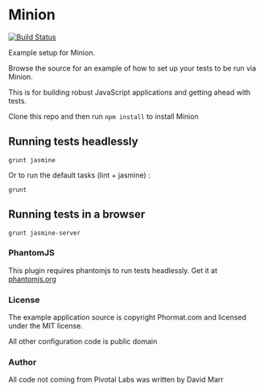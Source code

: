 Minion
============================

[![Build Status](https://secure.travis-ci.org/marr/Minion.png)](http://travis-ci.org/marr/Minion)

Example setup for Minion.

Browse the source for an example of how to set up your tests to be run via Minion.

This is for building robust JavaScript applications and getting ahead with
tests.

Clone this repo and then run `npm install` to install Minion 

## Running tests headlessly

`grunt jasmine`

Or to run the default tasks (lint + jasmine) :

`grunt`

## Running tests in a browser

`grunt jasmine-server`

### PhantomJS

This plugin requires phantomjs to run tests headlessly. Get it at [phantomjs.org](http://phantomjs.org/)

### License

The example application source is copyright Phormat.com and licensed under the MIT license.

All other configuration code is public domain

### Author

All code not coming from Pivotal Labs was written by David Marr 
